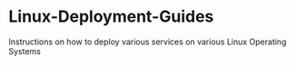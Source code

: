 # Linux-Deployment-Guides
Instructions on how to deploy various services on various Linux Operating Systems
